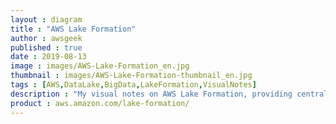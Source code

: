 ```yaml
---
layout : diagram
title : "AWS Lake Formation"
author : awsgeek
published : true
date : 2019-08-13
image : images/AWS-Lake-Formation_en.jpg
thumbnail : images/AWS-Lake-Formation-thumbnail_en.jpg
tags : [AWS,DataLake,BigData,LakeFormation,VisualNotes]
description : "My visual notes on AWS Lake Formation, providing centralized config, management & security for your data lakes"
product : aws.amazon.com/lake-formation/
---
```

